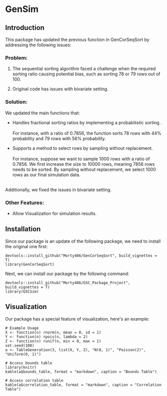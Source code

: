# GenSim 

## Introduction

This package has updated the previous function in GenCorSeqSort by addressing
the following issues:

### Problem:
1. The sequential sorting algorithm faced a challenge when the required sorting ratio 
causing potential bias,  such as sorting 78 or 79 rows out of 100.

2. Original code has issues with bivariate setting.


### Solution:
We updated the main functions that:

- Handles fractional sorting ratios by implementing a probabilistic sorting . 
\
\
For instance, with a ratio of 
0.7856, the function sorts 78 rows with 
44% probability and 79 rows with 56% probability.


- Supports a method to select rows by sampling without replacement.
\
\
For instance, suppose we want to sample 1000 rows with a ratio of 
0.7856. We first increase the size to 10000 rows, meaning 7856 rows 
needs to be sorted. By sampling without replacement, we select 1000 rows
as our final simulation data.

\
Additionally, we fixed the issues in bivariate setting.


### Other Features:

- Allow Visualization for simulation results.


## Installation

Since our package is an update of the following package, we need to install 
the original one first:

```{r}
devtools::install_github("Morty486/GenCorSeqSort", build_vignettes = T)
library(GenCorSeqSort)
```

Next, we can install our package by the following command:

```{r}
devtools::install_github("Morty486/GSC_Package_Project", build_vignettes = T)
library(GSCSim) 
```


## Visualization

Our package has a special feature of visualization, here's an example:

```{r}
# Example Usage
X <- function(n) rnorm(n, mean = 0, sd = 1)
Y <- function(n) rpois(n, lambda = 2)
Z <- function(n) runif(n, min = 0, max = 1)
set.seed(100)
a <- TableGeneration(3, list(X, Y, Z), "N(0, 1)", "Poisson(2)", "Uniform(0, 1)")

# Access bounds table
library(knitr)
kable(a$bounds_table, format = "markdown", caption = "Bounds Table")

# Access correlation table
kable(a$correlation_table, format = "markdown", caption = "Correlation Table")
```



